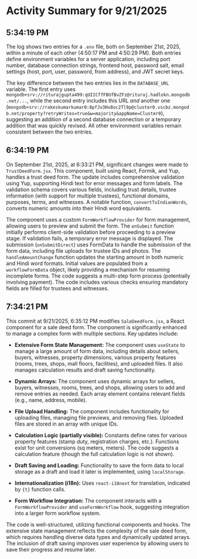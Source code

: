 # Activity Summary for 9/21/2025

## 5:34:19 PM
The log shows two entries for a `.env` file, both on September 21st, 2025, within a minute of each other (4:50:17 PM and 4:50:29 PM).  Both entries define environment variables for a server application, including port number, database connection strings, frontend host, password salt, email settings (host, port, user, password, from address), and JWT secret keys.

The key difference between the two entries lies in the `DATABASE_URL` variable. The first entry uses  `mongodb+srv://riturajgupta499:qUIICffFBUfBvZFz@rituraj.hadlokn.mongodb.net/...`, while the second entry includes this URL *and*  another one (`mongodb+srv://rakeskumarkumar0:8pfJv3Hv8oc2Tl9p@cluster0.vscbz.mongodb.net/property?retryWrites=true&w=majority&appName=Cluster0`), suggesting an addition of a second database connection or a temporary addition that was quickly revised.  All other environment variables remain consistent between the two entries.


## 6:34:19 PM
On September 21st, 2025, at 6:33:21 PM, significant changes were made to `TrustDeedForm.jsx`.  This component, built using React, Formik, and Yup, handles a trust deed form.  The update includes comprehensive validation using Yup, supporting Hindi text for error messages and form labels.  The validation schema covers various fields, including trust details, trustee information (with support for multiple trustees), functional domains, purposes, terms, and witnesses.  A notable function, `convertToIndianWords`, converts numeric amounts into their Hindi word equivalents.

The component uses a custom `FormWorkflowProvider` for form management, allowing users to preview and submit the form.  The `onSubmit` function initially performs client-side validation before proceeding to a preview stage.  If validation fails, a temporary error message is displayed. The submission (`onSubmitDirect`) uses FormData to handle the submission of the form data, including file uploads for trustee IDs and photos.  The `handleAmountChange` function updates the starting amount in both numeric and Hindi word formats.  Initial values are populated from a `workflowFormData` object, likely providing a mechanism for resuming incomplete forms.  The code suggests a multi-step form process (potentially involving payment).  The code includes various checks ensuring mandatory fields are filled for trustees and witnesses.


## 7:34:21 PM
This commit at 9/21/2025, 6:35:12 PM modifies `SaleDeedForm.jsx`, a React component for a sale deed form.  The component is significantly enhanced to manage a complex form with multiple sections. Key updates include:

* **Extensive Form State Management:** The component uses `useState` to manage a large amount of form data, including details about sellers, buyers, witnesses, property dimensions, various property features (rooms, trees, shops, mall floors, facilities), and uploaded files.  It also manages calculation results and draft saving functionality.

* **Dynamic Arrays:**  The component uses dynamic arrays for sellers, buyers, witnesses, rooms, trees, and shops, allowing users to add and remove entries as needed.  Each array element contains relevant fields (e.g., name, address, mobile).

* **File Upload Handling:**  The component includes functionality for uploading files, managing file previews, and removing files. Uploaded files are stored in an array with unique IDs.

* **Calculation Logic (partially visible):** Constants define rates for various property features (stamp duty, registration charges, etc.). Functions exist for unit conversions (sq meters, meters).  The code suggests a calculation feature (though the full calculation logic is not shown).

* **Draft Saving and Loading:** Functionality to save the form data to local storage as a draft and load it later is implemented, using `localStorage`.

* **Internationalization (i18n):** Uses `react-i18next` for translation, indicated by `{t}` function calls.

* **Form Workflow Integration:** The component interacts with a `FormWorkflowProvider` and `useFormWorkflow` hook, suggesting integration into a larger form workflow system.


The code is well-structured, utilizing functional components and hooks. The extensive state management reflects the complexity of the sale deed form, which requires handling diverse data types and dynamically updated arrays.  The inclusion of draft saving improves user experience by allowing users to save their progress and resume later.
